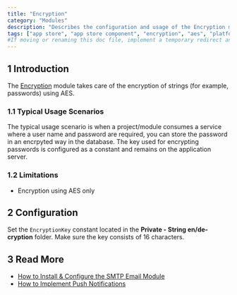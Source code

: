 ```yaml
---
title: "Encryption"
category: "Modules"
description: "Describes the configuration and usage of the Encryption module, which is available in the Mendix App Store."
tags: ["app store", "app store component", "encryption", "aes", "platform support"]
#If moving or renaming this doc file, implement a temporary redirect and let the respective team know they should update the URL in the product. See Mapping to Products for more details.
---
```


## 1 Introduction

The [Encryption](https://appstore.home.mendix.com/link/app/1011/) module takes care of the encryption of strings (for example, passwords) using AES.

### 1.1 Typical Usage Scenarios

The typical usage scenario is when a project/module consumes a service where a user name and password are required, you can store the password in an encrpyted way in the database. The key used for encrypting passwords is configured as a constant and remains on the application server.

### 1.2 Limitations

* Encryption using AES only

## 2 Configuration

Set the `EncryptionKey` constant located in the **Private - String en/de-cryption** folder. Make sure the key consists of 16 characters.

## 3 Read More

* [How to Install & Configure the SMTP Email Module](https://docs.mendix.com/howto/integration/install-and-configure-the-smtp-module)
* [How to Implement Push Notifications](https://docs.mendix.com/howto/mobile/implementation-guide)
